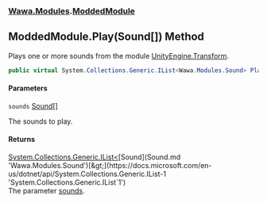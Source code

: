 ### [Wawa.Modules](Wawa.Modules.md 'Wawa.Modules').[ModdedModule](ModdedModule.md 'Wawa.Modules.ModdedModule')

## ModdedModule.Play(Sound[]) Method

Plays one or more sounds from the module [UnityEngine.Transform](https://docs.microsoft.com/en-us/dotnet/api/UnityEngine.Transform 'UnityEngine.Transform').

```csharp
public virtual System.Collections.Generic.IList<Wawa.Modules.Sound> Play(params Wawa.Modules.Sound[] sounds);
```
#### Parameters

<a name='Wawa.Modules.ModdedModule.Play(Wawa.Modules.Sound[]).sounds'></a>

`sounds` [Sound](Sound.md 'Wawa.Modules.Sound')[[]](https://docs.microsoft.com/en-us/dotnet/api/System.Array 'System.Array')

The sounds to play.

#### Returns
[System.Collections.Generic.IList&lt;](https://docs.microsoft.com/en-us/dotnet/api/System.Collections.Generic.IList-1 'System.Collections.Generic.IList`1')[Sound](Sound.md 'Wawa.Modules.Sound')[&gt;](https://docs.microsoft.com/en-us/dotnet/api/System.Collections.Generic.IList-1 'System.Collections.Generic.IList`1')  
The parameter [sounds](ModdedModule.Play(Sound[]).md#Wawa.Modules.ModdedModule.Play(Wawa.Modules.Sound[]).sounds 'Wawa.Modules.ModdedModule.Play(Wawa.Modules.Sound[]).sounds').
